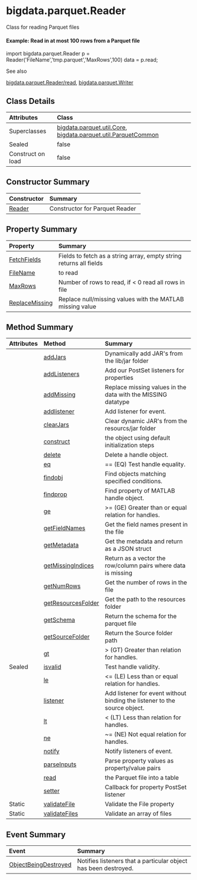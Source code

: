 
#   bigdata.parquet.Reader 







Class for reading Parquet files

#### Example: Read in at most 100 rows from a Parquet file

import bigdata.parquet.Reader
p = Reader('FileName','tmp.parquet','MaxRows',100)
data = p.read;



See also



[bigdata.parquet.Reader/read](bigdata.parquet.Reader/read.md),
[bigdata.parquet.Writer](bigdata.parquet.Writer.md)



## Class Details 

Attributes | Class
:------------------- | :--------------------------------------------------------------------------------------------------------------------------------------------------------------
Superclasses      | [bigdata.parquet.util.Core](bigdata.parquet.util.Core.md), [bigdata.parquet.util.ParquetCommon](bigdata.parquet.util.ParquetCommon.md)
Sealed            | false
Construct on load | false



## Constructor Summary

Constructor | Summary
:------------------------------------------------------- | :---------------------------------
[Reader](bigdata.parquet.Reader.Reader.md) | Constructor for Parquet Reader 



## Property Summary

Property | Summary
:----------------------------------------------------------------------- | :---------------------------------------------------------------------
[FetchFields](bigdata.parquet.Reader.FetchFields.md)       | Fields to fetch as a string array, empty string returns all fields 
[FileName](bigdata.parquet.Reader.FileName.md)             | to read 
[MaxRows](bigdata.parquet.Reader.MaxRows.md)               | Number of rows to read, if \< 0 read all rows in file 
[ReplaceMissing](bigdata.parquet.Reader.ReplaceMissing.md) | Replace null/missing values with the MATLAB missing value 



## Method Summary

Attributes | Method | Summary
:---------- | :------------------------------------------------------------------------------- | :----------------------------------------------------------------------------
        |  [addJars](bigdata.parquet.Reader.addJars.md)                      |  Dynamically add JAR\'s from the lib/jar folder 
        |  [addListeners](bigdata.parquet.Reader.addListeners.md)            |  Add our PostSet listeners for properties 
        |  [addMissing](bigdata.parquet.Reader.addMissing.md)                |  Replace missing values in the data with the MISSING datatype 
        |  [addlistener](bigdata.parquet.Reader.addlistener.md)              |  Add listener for event. 
        |  [clearJars](bigdata.parquet.Reader.clearJars.md)                  |  Clear dynamic JAR\'s from the resourcs/jar folder 
        |  [construct](bigdata.parquet.Reader.construct.md)                  |  the object using default initialization steps 
        |  [delete](bigdata.parquet.Reader.delete.md)                        |  Delete a handle object. 
        |  [eq](bigdata.parquet.Reader.eq.md)                                |  == (EQ) Test handle equality. 
        |  [findobj](bigdata.parquet.Reader.findobj.md)                      |  Find objects matching specified conditions. 
        |  [findprop](bigdata.parquet.Reader.findprop.md)                    |  Find property of MATLAB handle object. 
        |  [ge](bigdata.parquet.Reader.ge.md)                                |  \>= (GE) Greater than or equal relation for handles. 
        |  [getFieldNames](bigdata.parquet.Reader.getFieldNames.md)          |  Get the field names present in the file 
        |  [getMetadata](bigdata.parquet.Reader.getMetadata.md)              |  Get the metadata and return as a JSON struct 
        |  [getMissingIndices](bigdata.parquet.Reader.getMissingIndices.md)  |  Return as a vector the row/column pairs where data is missing 
        |  [getNumRows](bigdata.parquet.Reader.getNumRows.md)                |  Get the number of rows in the file 
        |  [getResourcesFolder](bigdata.parquet.Reader.getResourcesFolder.md)|  Get the path to the resources folder 
        |  [getSchema](bigdata.parquet.Reader.getSchema.md)                  |  Return the schema for the parquet file 
        |  [getSourceFolder](bigdata.parquet.Reader.getSourceFolder.md)      |  Return the Source folder path 
        |  [gt](bigdata.parquet.Reader.gt.md)                                |  \> (GT) Greater than relation for handles. 
Sealed  |  [isvalid](bigdata.parquet.Reader.isvalid.md)                      |  Test handle validity. 
        |  [le](bigdata.parquet.Reader.le.md)                                |  \<= (LE) Less than or equal relation for handles. 
        |  [listener](bigdata.parquet.Reader.listener.md)                    |  Add listener for event without binding the listener to the source object. 
        |  [lt](bigdata.parquet.Reader.lt.md)                                |  \< (LT) Less than relation for handles. 
        |  [ne](bigdata.parquet.Reader.ne.md)                                |  \~= (NE) Not equal relation for handles. 
        |  [notify](bigdata.parquet.Reader.notify.md)                        |  Notify listeners of event. 
        |  [parseInputs](bigdata.parquet.Reader.parseInputs.md)              |  Parse property values as property/value pairs 
        |  [read](bigdata.parquet.Reader.read.md)                            |  the Parquet file into a table 
        |  [setter](bigdata.parquet.Reader.setter.md)                        |  Callback for property PostSet listener 
Static  |  [validateFile](bigdata.parquet.Reader.validateFile.md)            |  Validate the File property 
Static  |  [validateFiles](bigdata.parquet.Reader.validateFiles.md)          |  Validate an array of files 



## Event Summary

Event | Summary
:----------------------------------------------------------------------------------- | :------------------------------------------------------------------
[ObjectBeingDestroyed](bigdata.parquet.Reader.ObjectBeingDestroyed.md) | Notifies listeners that a particular object has been destroyed. 
